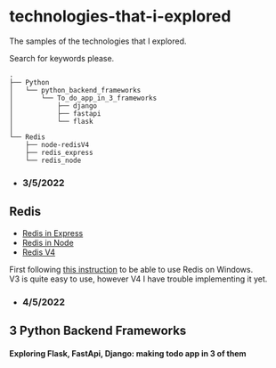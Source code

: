 # technologies-that-i-explored
The samples of the technologies that I explored.

Search for keywords please.   
```
.
├── Python
│   └── python_backend_frameworks
│       └── To_do_app_in_3_frameworks
│           ├── django
│           ├── fastapi  
│           └── flask
│               
└── Redis
    ├── node-redisV4
    ├── redis_express
    └── redis_node
```   


- ### 3/5/2022  

##  Redis
- [Redis in Express](/Redis/redis_express/)
- [Redis in Node](/Redis/redis_node/)  
- [Redis V4](/Redis/node-redisV4/) 
  
First following [this instruction](https://github.com/MatinSasan/What_I_learned_today/blob/main/README.md#redis-in-windows) to be able to use Redis on Windows.   
V3 is quite easy to use, however V4 I have trouble implementing it yet.   

   
    
    
- ### 4/5/2022   

##  3 Python Backend Frameworks   
#### Exploring Flask, FastApi, Django: making todo app in 3 of them
